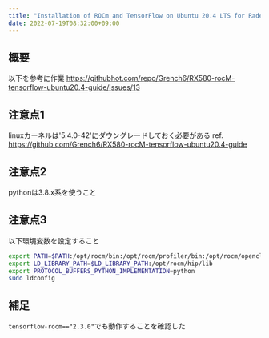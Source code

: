 ```yaml
---
title: "Installation of ROCm and TensorFlow on Ubuntu 20.4 LTS for Radeon RX580 by Lyrise"
date: 2022-07-19T08:32:00+09:00
---
```


## 概要

以下を参考に作業
https://githubhot.com/repo/Grench6/RX580-rocM-tensorflow-ubuntu20.4-guide/issues/13

## 注意点1

linuxカーネルは'5.4.0-42'にダウングレードしておく必要がある
ref. https://github.com/Grench6/RX580-rocM-tensorflow-ubuntu20.4-guide

## 注意点2

pythonは3.8.x系を使うこと

## 注意点3

以下環境変数を設定すること

```sh
export PATH=$PATH:/opt/rocm/bin:/opt/rocm/profiler/bin:/opt/rocm/opencl/bin
export LD_LIBRARY_PATH=$LD_LIBRARY_PATH:/opt/rocm/hip/lib
export PROTOCOL_BUFFERS_PYTHON_IMPLEMENTATION=python
sudo ldconfig
```

## 補足

`tensorflow-rocm=="2.3.0"`でも動作することを確認した
